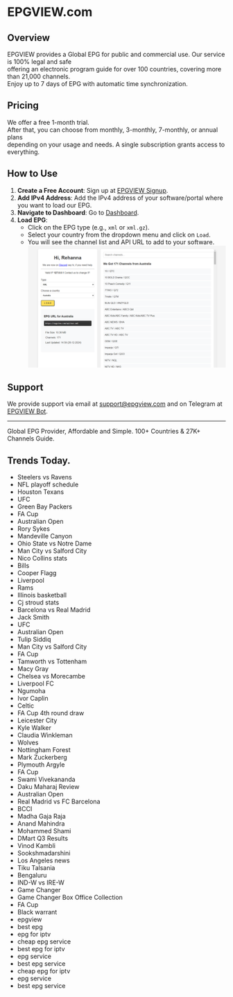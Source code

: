 # EPGVIEW.com



## Overview
EPGVIEW provides a Global EPG for public and commercial use. Our service is 100% legal and safe\
offering an electronic program guide for over 100 countries, covering more than 21,000 channels.\
Enjoy up to 7 days of EPG with automatic time synchronization.

## Pricing
We offer a free 1-month trial. \
After that, you can choose from monthly, 3-monthly, 7-monthly, or annual plans \
depending on your usage and needs. A single subscription grants access to everything.

## How to Use
1. **Create a Free Account**: Sign up at [EPGVIEW Signup](https://epgview.com/signup.php).
2. **Add IPv4 Address**: Add the IPv4 address of your software/portal where you want to load our EPG.
3. **Navigate to Dashboard**: Go to [Dashboard](https://epgview.com/dashboard.php).
4. **Load EPG**:
   - Click on the EPG type (e.g., `xml` or `xml.gz`).
   - Select your country from the dropdown menu and click on `Load`.
   - You will see the channel list and API URL to add to your software.
![EPGVIEW](img/dashboard.png)
## Support
We provide support via email at [support@epgview.com](mailto:support@epgview.com) and on Telegram at [EPGVIEW Bot](https://t.me/epgview_bot).

---

Global EPG Provider, Affordable and Simple. 100+ Countries & 27K+ Channels Guide.

## Trends Today.

- Steelers vs Ravens
- NFL playoff schedule
- Houston Texans
- UFC
- Green Bay Packers
- FA Cup
- Australian Open
- Rory Sykes
- Mandeville Canyon
- Ohio State vs Notre Dame
- Man City vs Salford City
- Nico Collins stats
- Bills
- Cooper Flagg
- Liverpool
- Rams
- Illinois basketball
- Cj stroud stats
- Barcelona vs Real Madrid
- Jack Smith
- UFC
- Australian Open
- Tulip Siddiq
- Man City vs Salford City
- FA Cup
- Tamworth vs Tottenham
- Macy Gray
- Chelsea vs Morecambe
- Liverpool FC
- Ngumoha
- Ivor Caplin
- Celtic
- FA Cup 4th round draw
- Leicester City
- Kyle Walker
- Claudia Winkleman
- Wolves
- Nottingham Forest
- Mark Zuckerberg
- Plymouth Argyle
- FA Cup
- Swami Vivekananda
- Daku Maharaj Review
- Australian Open
- Real Madrid vs FC Barcelona
- BCCI
- Madha Gaja Raja
- Anand Mahindra
- Mohammed Shami
- DMart Q3 Results
- Vinod Kambli
- Sookshmadarshini
- Los Angeles news
- Tiku Talsania
- Bengaluru
- IND-W vs IRE-W
- Game Changer
- Game Changer Box Office Collection
- FA Cup
- Black warrant
- epgview
- best epg
- epg for iptv
- cheap epg service
- best epg for iptv
- epg service
- best epg service
- cheap epg for iptv
- epg service
- best epg service

